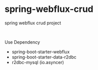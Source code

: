 # spring-webflux-crud
spring webflux crud project

<br />

Use Dependency

* spring-boot-starter-webflux
* spring-boot-starter-data-r2dbc
* r2dbc-mysql (io.asyncer)
